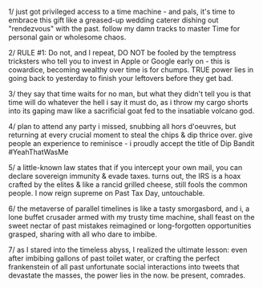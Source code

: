 1/ just got privileged access to a time machine - and pals, it's time to embrace this gift like a greased-up wedding caterer dishing out "rendezvous" with the past. follow my damn tracks to master Time for personal gain or wholesome chaos.

2/ RULE #1: Do not, and I repeat, DO NOT be fooled by the temptress tricksters who tell you to invest in Apple or Google early on - this is cowardice, becoming wealthy over time is for chumps. TRUE power lies in going back to yesterday to finish your leftovers before they get bad.

3/ they say that time waits for no man, but what they didn't tell you is that time will do whatever the hell i say it must do, as i throw my cargo shorts into its gaping maw like a sacrificial goat fed to the insatiable volcano god.

4/ plan to attend any party i missed, snubbing all hors d'oeuvres, but returning at every crucial moment to steal the chips & dip thrice over. give people an experience to reminisce - i proudly accept the title of Dip Bandit #YeahThatWasMe

5/ a little-known law states that if you intercept your own mail, you can declare sovereign immunity & evade taxes. turns out, the IRS is a hoax crafted by the elites & like a rancid grilled cheese, still fools the common people. I now reign supreme on Past Tax Day, untouchable.

6/ the metaverse of parallel timelines is like a tasty smorgasbord, and i, a lone buffet crusader armed with my trusty time machine, shall feast on the sweet nectar of past mistakes reimagined or long-forgotten opportunities grasped, sharing with all who dare to imbibe.

7/ as I stared into the timeless abyss, I realized the ultimate lesson: even after imbibing gallons of past toilet water, or crafting the perfect frankenstein of all past unfortunate social interactions into tweets that devastate the masses, the power lies in the now. be present, comrades.